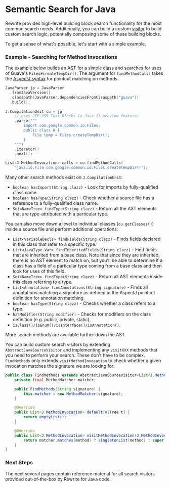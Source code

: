 # Semantic Search for Java

Rewrite provides high-level building block search functionality for the most common search needs. Additionally, you can build a custom [visitor](../../../v1beta/visitor.md) to build custom search logic, potentially composing some of these building blocks.

To get a sense of what's possible, let's start with a simple example.

### Example - Searching for Method Invocations

The example below builds an AST for a simple class and searches for uses of Guava's `Files#createTempDir()`. The argument for `findMethodCalls` takes the [AspectJ syntax](https://www.eclipse.org/aspectj/doc/next/adk15notebook/ataspectj-pcadvice.html) for pointcut matching on methods.

```kotlin
JavaParser jp = JavaParser
  .fromJavaVersion()
  .classpath(JavaParser.dependenciesFromClsaspath("guava"))
  .build();
    
J.CompilationUnit cu = jp
    // uses JEP-355 Text Blocks (a Java 13 preview feature)
    .parse("""
        import com.google.common.io.Files;
        public class A {
            File temp = Files.createTempDir();
        }
    """)
    .iterator()
    .next();

List<J.MethodInvocation> calls = cu.findMethodCalls(
    "java.io.File com.google.common.io.Files.createTempDir()");
```

Many other search methods exist on `J.CompilationUnit`:

* `boolean hasImport(String clazz)` - Look for imports by fully-qualified class name.
* `boolean hasType(String clazz)` - Check whether a source file has a reference to a fully-qualified class name.
* `Set<NameTree> findType(String clazz)` - Return all the AST elements that are type-attributed with a particular type.

You can also move down a level to individual classes \(`cu.getClasses()`\) inside a source file and perform additional operations:

* `List<VariableDecls> findFields(String clazz)` - Finds fields declared in this class that refer to a specific type.
* `List<JavaType.Var> findInheritedFields(String clazz)` - Find fields that are inherited from a base class. Note that since they are inherited, there is no AST element to match on, but you'll be able to determine if a class has a field of a particular type coming from a base class and then look for uses of this field.
* `Set<NameTree> findType(String clazz)` - Return all AST elements inside this class referring to a type.
* `List<Annotation> findAnnotations(String signature)` - Finds all annotations matching a signature as defined in the AspectJ pointcut definition for annotation matching.
* `boolean hasType(String clazz)` - Checks whether a class refers to a type.
* `hasModifier(String modifier)` - Checks for modifiers on the class definition \(e.g. public, private, static\).
* `isClass()/isEnum()/isInterface()/isAnnotation()`.

More search methods are available further down the AST.

You can build custom search visitors by extending `AbstractJavaSourceVisitor` and implementing any `visitXXX` methods that you need to perform your search. These don't have to be complex. `FindMethods` only extends `visitMethodInvocation` to check whether a given invocation matches the signature we are looking for:

```java
public class FindMethods extends AbstractJavaSourceVisitor<List<J.MethodInvocation>> {
    private final MethodMatcher matcher;

    public FindMethods(String signature) {
        this.matcher = new MethodMatcher(signature);
    }

    @Override
    public List<J.MethodInvocation> defaultTo(Tree t) {
        return emptyList();
    }

    @Override
    public List<J.MethodInvocation> visitMethodInvocation(J.MethodInvocation method) {
        return matcher.matches(method) ? singletonList(method) : super.visitMethodInvocation(method);
    }
}
```

### Next Steps

The next several pages contain reference material for all search visitors provided out-of-the-box by Rewrite for Java code.

